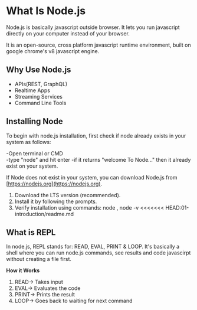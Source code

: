# What Is Node.js

Node.js is basically javascript outside browser. It lets you run javascript directly on your computer instead of your browser.

It is an open-source, cross platform javascript runtime environment, built on google chrome's v8 javascript engine.

## Why Use Node.js

- APIs(REST, GraphQL)
- Realtime Apps
- Streaming Services
- Command Line Tools

## Installing Node

To begin with node.js installation, first check if node already exists in your system as follows:

-Open terminal or CMD  
-type "node" and hit enter
-if it returns "welcome To Node..." then it already exist on your system.

If Node does not exist in your system, you can download Node.js from [https://nodejs.org](https://nodejs.org).

1. Download the LTS version (recommended).
2. Install it by following the prompts.
3. Verify installation using commands: node , node -v
<<<<<<< HEAD:01-introduction/readme.md

## What is REPL

In node.js, REPL stands for: READ, EVAL, PRINT & LOOP.
It's basically a shell where you can run node.js commands, see results and code javascirpt without creating a file first.

**How it Works**
1. READ-> Takes input
2. EVAL-> Evaluates the code
3. PRINT-> Prints the result
4. LOOP-> Goes back to waiting for next command
